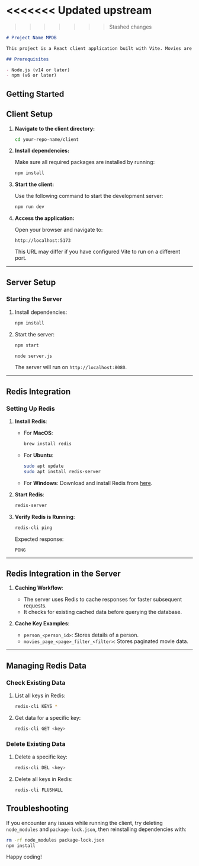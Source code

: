<<<<<<< Updated upstream
=======


>>>>>>> Stashed changes
```markdown
# Project Name MPDB

This project is a React client application built with Vite. Movies are the work of people, and people collaborate to create masterpieces. The website presents movie-related data with the emphasis on the actors, the actresses, the directors, and their relationships. Below are the steps to get the client up and running.

## Prerequisites

- Node.js (v14 or later)
- npm (v6 or later)

```

## Getting Started

## **Client Setup**

1. **Navigate to the client directory:**

   ```bash
   cd your-repo-name/client
   ```

2. **Install dependencies:**

   Make sure all required packages are installed by running:

   ```bash
   npm install
   ```

3. **Start the client:**

   Use the following command to start the development server:

   ```bash
   npm run dev
   ```

4. **Access the application:**

   Open your browser and navigate to:

   ```
   http://localhost:5173
   ```

   This URL may differ if you have configured Vite to run on a different port.


---

## **Server Setup**

### **Starting the Server**
1. Install dependencies:
   ```bash
   npm install
   ```
2. Start the server:
   ```bash
   npm start
   ```
   ```bash
   node server.js
   ```
   The server will run on `http://localhost:8080`.

---

## **Redis Integration**

### **Setting Up Redis**
1. **Install Redis**:
   - For **MacOS**:
     ```bash
     brew install redis
     ```
   - For **Ubuntu**:
     ```bash
     sudo apt update
     sudo apt install redis-server
     ```
   - For **Windows**:
     Download and install Redis from [here](https://github.com/microsoftarchive/redis/releases).

2. **Start Redis**:
   ```bash
   redis-server
   ```

3. **Verify Redis is Running**:
   ```bash
   redis-cli ping
   ```
   Expected response:
   ```
   PONG
   ```

---

## **Redis Integration in the Server**

1. **Caching Workflow**:
   - The server uses Redis to cache responses for faster subsequent requests.
   - It checks for existing cached data before querying the database.

2. **Cache Key Examples**:
   - `person_<person_id>`: Stores details of a person.
   - `movies_page_<page>_filter_<filter>`: Stores paginated movie data.

---

## **Managing Redis Data**

### **Check Existing Data**
1. List all keys in Redis:
   ```bash
   redis-cli KEYS *
   ```

2. Get data for a specific key:
   ```bash
   redis-cli GET <key>
   ```

### **Delete Existing Data**
1. Delete a specific key:
   ```bash
   redis-cli DEL <key>
   ```

2. Delete all keys in Redis:
   ```bash
   redis-cli FLUSHALL
   ```



## Troubleshooting

If you encounter any issues while running the client, try deleting `node_modules` and `package-lock.json`, then reinstalling dependencies with:

```bash
rm -rf node_modules package-lock.json
npm install
```

Happy coding!
